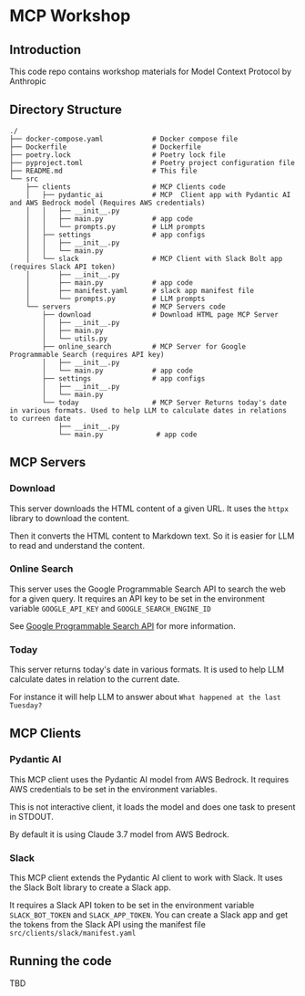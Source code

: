 # MCP Workshop

## Introduction

This code repo contains workshop materials for Model Context Protocol by Anthropic

## Directory Structure

```text
./
├── docker-compose.yaml            # Docker compose file
├── Dockerfile                     # Dockerfile
├── poetry.lock                    # Poetry lock file
├── pyproject.toml                 # Poetry project configuration file
├── README.md                      # This file
└── src
    ├── clients                    # MCP Clients code
    │   ├── pydantic_ai            # MCP  Client app with Pydantic AI and AWS Bedrock model (Requires AWS credentials)
    │   │   ├── __init__.py
    │   │   ├── main.py            # app code
    │   │   └── prompts.py         # LLM prompts
    │   ├── settings               # app configs
    │   │   ├── __init__.py
    │   │   └── main.py
    │   └── slack                  # MCP Client with Slack Bolt app (requires Slack API token)
    │       ├── __init__.py
    │       ├── main.py            # app code
    │       ├── manifest.yaml      # slack app manifest file
    │       └── prompts.py         # LLM prompts
    └── servers                    # MCP Servers code
        ├── download               # Download HTML page MCP Server
        │   ├── __init__.py
        │   ├── main.py
        │   └── utils.py
        ├── online_search          # MCP Server for Google Programmable Search (requires API key)
        │   ├── __init__.py
        │   └── main.py            # app code
        ├── settings               # app configs
        │   ├── __init__.py
        │   └── main.py
        └── today                  # MCP Server Returns today's date in various formats. Used to help LLM to calculate dates in relations to curreen date
            ├── __init__.py
            └── main.py             # app code
```

## MCP Servers

### Download

This server downloads the HTML content of a given URL. It uses the `httpx` library to download the content.

Then it converts the HTML content to Markdown text. So it is easier for LLM to read and understand the content.

### Online Search

This server uses the Google Programmable Search API to search the web for a given query. It requires an API key to be set in the environment variable `GOOGLE_API_KEY` and `GOOGLE_SEARCH_ENGINE_ID`

See [Google Programmable Search API](https://developers.google.com/custom-search/v1/overview) for more information.

### Today

This server returns today's date in various formats. It is used to help LLM calculate dates in relation to the current date.

For instance it will help LLM to answer about `What happened at the last Tuesday?`

## MCP Clients

### Pydantic AI

This MCP client uses the Pydantic AI model from AWS Bedrock. It requires AWS credentials to be set in the environment variables.

This is not interactive client, it loads the model and does one task to present in STDOUT.

By default it is using Claude 3.7 model from AWS Bedrock.

### Slack

This MCP client extends the Pydantic AI client to work with Slack. It uses the Slack Bolt library to create a Slack app.

It requires a Slack API token to be set in the environment variable `SLACK_BOT_TOKEN` and `SLACK_APP_TOKEN`. You can create a Slack app and get the tokens from the Slack API using the manifest file `src/clients/slack/manifest.yaml`

## Running the code

TBD
